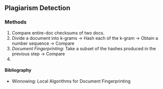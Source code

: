 
## Plagiarism Detection

### Methods

1. Compare entire-doc checksums of two docs.
2. Divide a document into k-grams -> Hash each of the k-gram -> Obtain a number sequence -> Compare
3. <i>Document Fingerprinting: </i> Take a subset of the hashes produced in the previous step -> Compare
4.  



#### Bibliography
* Winnowing: Local Algorithms for Document Fingerprinting

